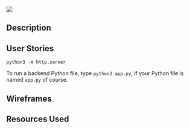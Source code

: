 <img src="https://codeinstitute.s3.amazonaws.com/fullstack/ci_logo_small.png" style="margin: 0;">


## Description


## User Stories



`python3 -m http.server`


To run a backend Python file, type `python3 app.py`, if your Python file is named `app.py` of course.

## Wireframes

## Resources Used


